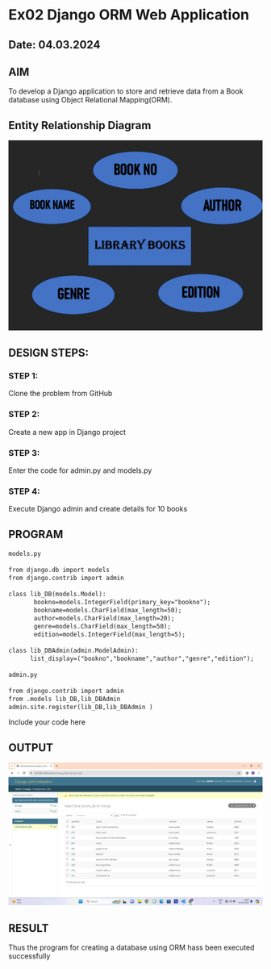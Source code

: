 # Ex02 Django ORM Web Application
## Date: 04.03.2024

## AIM
To develop a Django application to store and retrieve data from a Book database using Object Relational Mapping(ORM).

## Entity Relationship Diagram

![alt text](<book web-1.jpg>)

## DESIGN STEPS:

### STEP 1:
Clone the problem from GitHub

### STEP 2:
Create a new app in Django project

### STEP 3:
Enter the code for admin.py and models.py

### STEP 4:
Execute Django admin and create details for 10 books

## PROGRAM
```
models.py

from django.db import models 
from django.contrib import admin

class lib_DB(models.Model):
       bookno=models.IntegerField(primary_key="bookno"); 
       bookname=models.CharField(max_length=50);
       author=models.CharField(max_length=20);
       genre=models.CharField(max_length=50);
       edition=models.IntegerField(max_length=5);

class lib_DBAdmin(admin.ModelAdmin):
      list_display=("bookno","bookname","author","genre","edition");

admin.py

from django.contrib import admin
from .models lib_DB,lib_DBAdmin
admin.site.register(lib_DB,lib_DBAdmin )
```

Include your code here

## OUTPUT

![alt text](<web 2nd exp db.jpg>)


## RESULT
Thus the program for creating a database using ORM hass been executed successfully
